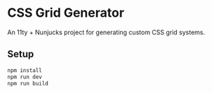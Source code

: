 # CSS Grid Generator

An 11ty + Nunjucks project for generating custom CSS grid systems.

## Setup

```bash
npm install
npm run dev
npm run build
```
